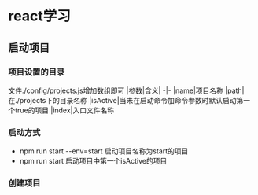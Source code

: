 # react学习
## 启动项目
### 项目设置的目录
文件./config/projects.js增加数组即可
|参数|含义|
-|-
|name|项目名称
|path|在./projects下的目录名称
|isActive|当未在启动命令加命令参数时默认启动第一个true的项目
|index|入口文件名称
### 启动方式
- npm run start --env=start 启动项目名称为start的项目
- npm run start 启动项目中第一个isActive的项目
### 创建项目

